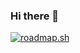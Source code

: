 ### Hi there 👋

[![roadmap.sh](https://api.roadmap.sh/v1-badge/tall/64b4df130a49b0be0ed41017?variant=dark)](https://roadmap.sh)

<!--
**avkulikov/avkulikov** is a ✨ _special_ ✨ repository because its `README.md` (this file) appears on your GitHub profile.

Here are some ideas to get you started:

- 🔭 I’m currently working on ...
- 🌱 I’m currently learning ...
- 👯 I’m looking to collaborate on ...
- 🤔 I’m looking for help with ...
- 💬 Ask me about ...
- 📫 How to reach me: ...
- 😄 Pronouns: ...
- ⚡ Fun fact: ...
-->
